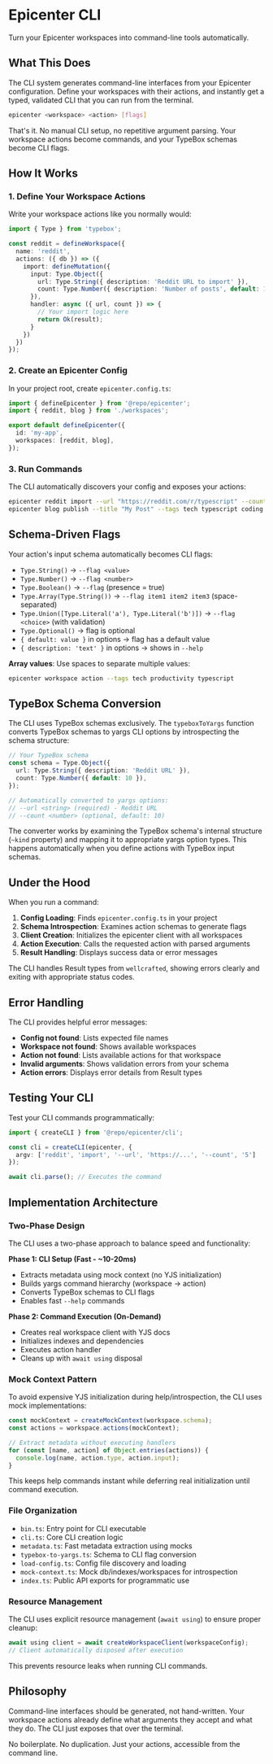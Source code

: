# Epicenter CLI

Turn your Epicenter workspaces into command-line tools automatically.

## What This Does

The CLI system generates command-line interfaces from your Epicenter configuration. Define your workspaces with their actions, and instantly get a typed, validated CLI that you can run from the terminal.

```bash
epicenter <workspace> <action> [flags]
```

That's it. No manual CLI setup, no repetitive argument parsing. Your workspace actions become commands, and your TypeBox schemas become CLI flags.

## How It Works

### 1. Define Your Workspace Actions

Write your workspace actions like you normally would:

```typescript
import { Type } from 'typebox';

const reddit = defineWorkspace({
  name: 'reddit',
  actions: ({ db }) => ({
    import: defineMutation({
      input: Type.Object({
        url: Type.String({ description: 'Reddit URL to import' }),
        count: Type.Number({ description: 'Number of posts', default: 10 }),
      }),
      handler: async ({ url, count }) => {
        // Your import logic here
        return Ok(result);
      }
    })
  })
});
```

### 2. Create an Epicenter Config

In your project root, create `epicenter.config.ts`:

```typescript
import { defineEpicenter } from '@repo/epicenter';
import { reddit, blog } from './workspaces';

export default defineEpicenter({
  id: 'my-app',
  workspaces: [reddit, blog],
});
```

### 3. Run Commands

The CLI automatically discovers your config and exposes your actions:

```bash
epicenter reddit import --url "https://reddit.com/r/typescript" --count 25
epicenter blog publish --title "My Post" --tags tech typescript coding
```

## Schema-Driven Flags

Your action's input schema automatically becomes CLI flags:

- `Type.String()` → `--flag <value>`
- `Type.Number()` → `--flag <number>`
- `Type.Boolean()` → `--flag` (presence = true)
- `Type.Array(Type.String())` → `--flag item1 item2 item3` (space-separated)
- `Type.Union([Type.Literal('a'), Type.Literal('b')])` → `--flag <choice>` (with validation)
- `Type.Optional()` → flag is optional
- `{ default: value }` in options → flag has a default value
- `{ description: 'text' }` in options → shows in `--help`

**Array values**: Use spaces to separate multiple values:
```bash
epicenter workspace action --tags tech productivity typescript
```

## TypeBox Schema Conversion

The CLI uses TypeBox schemas exclusively. The `typeboxToYargs` function converts TypeBox schemas to yargs CLI options by introspecting the schema structure:

```typescript
// Your TypeBox schema
const schema = Type.Object({
  url: Type.String({ description: 'Reddit URL' }),
  count: Type.Number({ default: 10 }),
});

// Automatically converted to yargs options:
// --url <string> (required) - Reddit URL
// --count <number> (optional, default: 10)
```

The converter works by examining the TypeBox schema's internal structure (`~kind` property) and mapping it to appropriate yargs option types. This happens automatically when you define actions with TypeBox input schemas.

## Under the Hood

When you run a command:

1. **Config Loading**: Finds `epicenter.config.ts` in your project
2. **Schema Introspection**: Examines action schemas to generate flags
3. **Client Creation**: Initializes the epicenter client with all workspaces
4. **Action Execution**: Calls the requested action with parsed arguments
5. **Result Handling**: Displays success data or error messages

The CLI handles Result types from `wellcrafted`, showing errors clearly and exiting with appropriate status codes.

## Error Handling

The CLI provides helpful error messages:

- **Config not found**: Lists expected file names
- **Workspace not found**: Shows available workspaces
- **Action not found**: Lists available actions for that workspace
- **Invalid arguments**: Shows validation errors from your schema
- **Action errors**: Displays error details from Result types

## Testing Your CLI

Test your CLI commands programmatically:

```typescript
import { createCLI } from '@repo/epicenter/cli';

const cli = createCLI(epicenter, {
  argv: ['reddit', 'import', '--url', 'https://...', '--count', '5']
});

await cli.parse(); // Executes the command
```

## Implementation Architecture

### Two-Phase Design

The CLI uses a two-phase approach to balance speed and functionality:

**Phase 1: CLI Setup (Fast - ~10-20ms)**
- Extracts metadata using mock context (no YJS initialization)
- Builds yargs command hierarchy (workspace → action)
- Converts TypeBox schemas to CLI flags
- Enables fast `--help` commands

**Phase 2: Command Execution (On-Demand)**
- Creates real workspace client with YJS docs
- Initializes indexes and dependencies
- Executes action handler
- Cleans up with `await using` disposal

### Mock Context Pattern

To avoid expensive YJS initialization during help/introspection, the CLI uses mock implementations:

```typescript
const mockContext = createMockContext(workspace.schema);
const actions = workspace.actions(mockContext);

// Extract metadata without executing handlers
for (const [name, action] of Object.entries(actions)) {
  console.log(name, action.type, action.input);
}
```

This keeps help commands instant while deferring real initialization until command execution.

### File Organization

- `bin.ts`: Entry point for CLI executable
- `cli.ts`: Core CLI creation logic
- `metadata.ts`: Fast metadata extraction using mocks
- `typebox-to-yargs.ts`: Schema to CLI flag conversion
- `load-config.ts`: Config file discovery and loading
- `mock-context.ts`: Mock db/indexes/workspaces for introspection
- `index.ts`: Public API exports for programmatic use

### Resource Management

The CLI uses explicit resource management (`await using`) to ensure proper cleanup:

```typescript
await using client = await createWorkspaceClient(workspaceConfig);
// Client automatically disposed after execution
```

This prevents resource leaks when running CLI commands.

## Philosophy

Command-line interfaces should be generated, not hand-written. Your workspace actions already define what arguments they accept and what they do. The CLI just exposes that over the terminal.

No boilerplate. No duplication. Just your actions, accessible from the command line.
